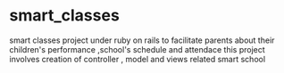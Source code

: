 # smart_classes
smart classes
project under ruby on rails to facilitate parents about their children's performance ,school's schedule and attendace
this project involves creation of controller , model and views related smart school

